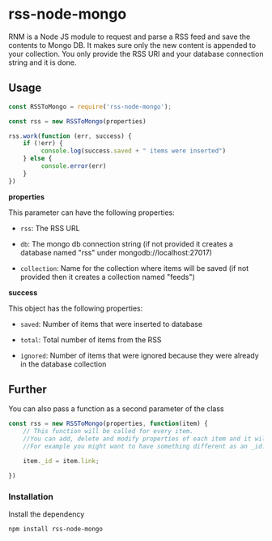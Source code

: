 # rss-node-mongo

RNM is a Node JS module to request and parse a RSS feed and save the contents to Mongo DB. It makes sure only the new content is appended to your collection. You only provide the RSS URI and your database connection string and it is done.


## Usage

```javascript
const RSSToMongo = require('rss-node-mongo');

const rss = new RSSToMongo(properties)

rss.work(function (err, success) {
    if (!err) {
         console.log(success.saved + " items were inserted")
    } else {
         console.error(err)
    }
})
```

**properties**

This parameter can have the following properties:

 - `rss`: The RSS URL
 
 - `db`: The mongo db connection string (if not provided it creates a database named "rss" under mongodb://localhost:27017)
 
 - `collection`: Name for the collection where items will be saved (if not provided then it creates a collection named "feeds")

**success**

This object has the following properties: 

 - `saved`: Number of items that were inserted to database
 
 - `total`: Total number of items from the RSS
 
 - `ignored`: Number of items that were ignored because they were already in the database collection

## Further

You can also pass a function as a second parameter of the class
```javascript
const rss = new RSSToMongo(properties, function(item) { 
	// This function will be called for every item. 
	//You can add, delete and modify properties of each item and it will be inserted with those changes to the database. 
	//For example you might want to have something different as an _id:

	item._id = item.link;

})
```

### Installation

Install the dependency
``` sh
npm install rss-node-mongo
```
